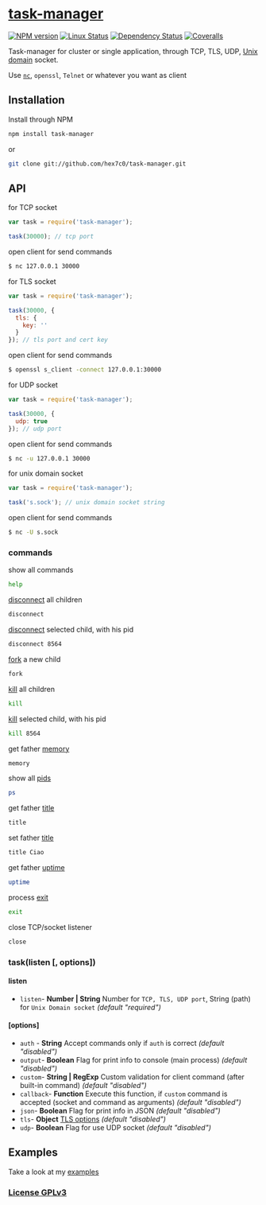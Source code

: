 # [task-manager](http://supergiovane.tk/#/task-manager)

[![NPM version](https://img.shields.io/npm/v/task-manager.svg)](https://www.npmjs.com/package/task-manager)
[![Linux Status](https://img.shields.io/travis/hex7c0/task-manager.svg?label=linux)](https://travis-ci.org/hex7c0/task-manager)
[![Dependency Status](https://img.shields.io/david/hex7c0/task-manager.svg)](https://david-dm.org/hex7c0/task-manager)
[![Coveralls](https://img.shields.io/coveralls/hex7c0/task-manager.svg)](https://coveralls.io/r/hex7c0/task-manager)

Task-manager for cluster or single application, through TCP, TLS, UDP, [Unix domain](http://en.wikipedia.org/wiki/Unix_domain_socket) socket.

Use [`nc`](https://en.wikipedia.org/wiki/Netcat), `openssl`, `Telnet` or whatever you want as client

## Installation

Install through NPM

```bash
npm install task-manager
```
or
```bash
git clone git://github.com/hex7c0/task-manager.git
```

## API

for TCP socket
```js
var task = require('task-manager');

task(30000); // tcp port
```

open client for send commands
```bash
$ nc 127.0.0.1 30000
```

for TLS socket
```js
var task = require('task-manager');

task(30000, {
  tls: {
    key: ''
  }
}); // tls port and cert key
```

open client for send commands
```bash
$ openssl s_client -connect 127.0.0.1:30000
```

for UDP socket
```js
var task = require('task-manager');

task(30000, {
  udp: true
}); // udp port
```

open client for send commands
```bash
$ nc -u 127.0.0.1 30000
```

for unix domain socket
```js
var task = require('task-manager');

task('s.sock'); // unix domain socket string
```

open client for send commands
```bash
$ nc -U s.sock
```

### commands

show all commands
```bash
help
```

[disconnect](http://nodejs.org/api/cluster.html#cluster_worker_disconnect) all children
```bash
disconnect
```

[disconnect](http://nodejs.org/api/cluster.html#cluster_worker_disconnect) selected child, with his pid
```bash
disconnect 8564
```

[fork](http://nodejs.org/api/cluster.html#cluster_cluster_fork_env) a new child
```bash
fork
```

[kill](http://nodejs.org/api/cluster.html#cluster_worker_kill_signal_sigterm) all children
```bash
kill
```

[kill](http://nodejs.org/api/cluster.html#cluster_worker_kill_signal_sigterm) selected child, with his pid
```bash
kill 8564
```

get father [memory](http://nodejs.org/api/process.html#process_process_memoryusage)
```bash
memory
```

show all [pids](http://nodejs.org/api/process.html#process_process_pid)
```bash
ps
```

get father [title](http://nodejs.org/api/process.html#process_process_title)
```bash
title
```

set father [title](http://nodejs.org/api/process.html#process_process_title)
```bash
title Ciao
```

get father [uptime](http://nodejs.org/api/process.html#process_process_uptime)
```bash
uptime
```

process [exit](http://nodejs.org/api/process.html#process_process_exit_code)
```bash
exit
```

close TCP/socket listener
```bash
close
```

### task(listen [, options])

#### listen

 - `listen`- **Number | String** Number for `TCP, TLS, UDP port`, String (path) for `Unix Domain socket` *(default "required")*

#### [options]

 - `auth` - **String** Accept commands only if `auth` is correct *(default "disabled")*
 - `output`- **Boolean** Flag for print info to console (main process) *(default "disabled")*
 - `custom`- **String | RegExp** Custom validation for client command (after built-in command) *(default "disabled")*
 - `callback`- **Function** Execute this function, if `custom` command is accepted (socket and command as arguments) *(default "disabled")*
 - `json`- **Boolean** Flag for print info in JSON *(default "disabled")*
 - `tls`- **Object** [TLS options](https://nodejs.org/api/tls.html#tls_tls_createserver_options_secureconnectionlistener) *(default "disabled")*
 - `udp`- **Boolean** Flag for use UDP socket *(default "disabled")*

## Examples

Take a look at my [examples](examples)

### [License GPLv3](LICENSE)
